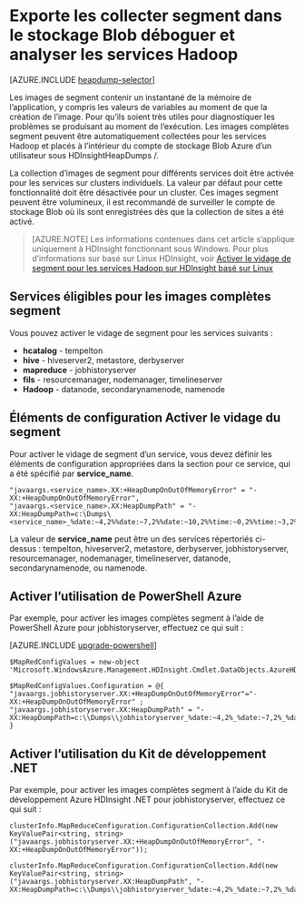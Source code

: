 <properties
    pageTitle="Déboguer et analyser les services Hadoop avec vidage du segment | Microsoft Azure"
    description="Recueillir les images de segment pour les services Hadoop et placer dans le compte de stockage Blob Azure de débogage et d’analyse automatiquement."
    services="hdinsight"
    documentationCenter=""
    tags="azure-portal"
    authors="mumian"
    manager="jhubbard"
    editor="cgronlun"/>

<tags
    ms.service="hdinsight"
    ms.workload="big-data"
    ms.tgt_pltfrm="na"
    ms.devlang="na"
    ms.topic="article"
    ms.date="10/19/2016"
    ms.author="jgao"/>


# <a name="collect-heap-dumps-in-blob-storage-to-debug-and-analyze-hadoop-services"></a>Exporte les collecter segment dans le stockage Blob déboguer et analyser les services Hadoop

[AZURE.INCLUDE [heapdump-selector](../../includes/hdinsight-selector-heap-dump.md)]

Les images de segment contenir un instantané de la mémoire de l’application, y compris les valeurs de variables au moment de que la création de l’image. Pour qu’ils soient très utiles pour diagnostiquer les problèmes se produisant au moment de l’exécution. Les images complètes segment peuvent être automatiquement collectées pour les services Hadoop et placés à l’intérieur du compte de stockage Blob Azure d’un utilisateur sous HDInsightHeapDumps /. 

La collection d’images de segment pour différents services doit être activée pour les services sur clusters individuels. La valeur par défaut pour cette fonctionnalité doit être désactivée pour un cluster. Ces images segment peuvent être volumineux, il est recommandé de surveiller le compte de stockage Blob où ils sont enregistrées dès que la collection de sites a été activé.

> [AZURE.NOTE] Les informations contenues dans cet article s’applique uniquement à HDInsight fonctionnant sous Windows. Pour plus d’informations sur basé sur Linux HDInsight, voir [Activer le vidage de segment pour les services Hadoop sur HDInsight basé sur Linux](hdinsight-hadoop-collect-debug-heap-dump-linux.md)

## <a name="eligible-services-for-heap-dumps"></a>Services éligibles pour les images complètes segment

Vous pouvez activer le vidage de segment pour les services suivants :

*  **hcatalog** - tempelton
*  **hive** - hiveserver2, metastore, derbyserver
*  **mapreduce** - jobhistoryserver
*  **fils** - resourcemanager, nodemanager, timelineserver
*  **Hadoop** - datanode, secondarynamenode, namenode

## <a name="configuration-elements-that-enable-heap-dumps"></a>Éléments de configuration Activer le vidage du segment

Pour activer le vidage de segment d’un service, vous devez définir les éléments de configuration appropriées dans la section pour ce service, qui a été spécifié par **service_name**.

    "javaargs.<service_name>.XX:+HeapDumpOnOutOfMemoryError" = "-XX:+HeapDumpOnOutOfMemoryError",
    "javaargs.<service_name>.XX:HeapDumpPath" = "-XX:HeapDumpPath=c:\Dumps\<service_name>_%date:~4,2%%date:~7,2%%date:~10,2%%time:~0,2%%time:~3,2%%time:~6,2%.hprof"

La valeur de **service_name** peut être un des services répertoriés ci-dessus : tempelton, hiveserver2, metastore, derbyserver, jobhistoryserver, resourcemanager, nodemanager, timelineserver, datanode, secondarynamenode, ou namenode.

## <a name="enable-using-azure-powershell"></a>Activer l’utilisation de PowerShell Azure

Par exemple, pour activer les images complètes segment à l’aide de PowerShell Azure pour jobhistoryserver, effectuez ce qui suit :

[AZURE.INCLUDE [upgrade-powershell](../../includes/hdinsight-use-latest-powershell.md)]

    $MapRedConfigValues = new-object 'Microsoft.WindowsAzure.Management.HDInsight.Cmdlet.DataObjects.AzureHDInsightMapReduceConfiguration'

    $MapRedConfigValues.Configuration = @{ "javaargs.jobhistoryserver.XX:+HeapDumpOnOutOfMemoryError"="-XX:+HeapDumpOnOutOfMemoryError" ; "javaargs.jobhistoryserver.XX:HeapDumpPath" = "-XX:HeapDumpPath=c:\\Dumps\\jobhistoryserver_%date:~4,2%_%date:~7,2%_%date:~10,2%_%time:~0,2%_%time:~3,2%_%time:~6,2%.hprof" }

## <a name="enable-using-net-sdk"></a>Activer l’utilisation du Kit de développement .NET

Par exemple, pour activer les images complètes segment à l’aide du Kit de développement Azure HDInsight .NET pour jobhistoryserver, effectuez ce qui suit :

    clusterInfo.MapReduceConfiguration.ConfigurationCollection.Add(new KeyValuePair<string, string>("javaargs.jobhistoryserver.XX:+HeapDumpOnOutOfMemoryError", "-XX:+HeapDumpOnOutOfMemoryError"));

    clusterInfo.MapReduceConfiguration.ConfigurationCollection.Add(new KeyValuePair<string, string>("javaargs.jobhistoryserver.XX:HeapDumpPath", "-XX:HeapDumpPath=c:\\Dumps\\jobhistoryserver_%date:~4,2%_%date:~7,2%_%date:~10,2%_%time:~0,2%_%time:~3,2%_%time:~6,2%.hprof"));
